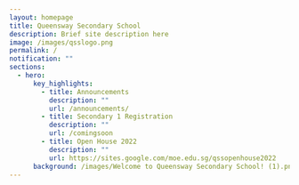 ```yaml
---
layout: homepage
title: Queensway Secondary School
description: Brief site description here
image: /images/qsslogo.png
permalink: /
notification: ""
sections:
  - hero:
      key_highlights:
        - title: Announcements
          description: ""
          url: /announcements/
        - title: Secondary 1 Registration
          description: ""
          url: /comingsoon
        - title: Open House 2022
          description: ""
          url: https://sites.google.com/moe.edu.sg/qssopenhouse2022
      background: /images/Welcome to Queensway Secondary School! (1).png
---
```

